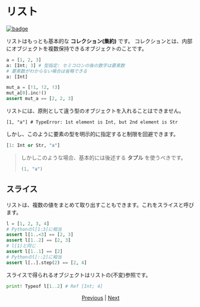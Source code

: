 # リスト

[![badge](https://img.shields.io/endpoint.svg?url=https%3A%2F%2Fgezf7g7pd5.execute-api.ap-northeast-1.amazonaws.com%2Fdefault%2Fsource_up_to_date%3Fowner%3Derg-lang%26repos%3Derg%26ref%3Dmain%26path%3Ddoc/EN/syntax/10_list.md%26commit_hash%3D603abbd5fa3f8baffe0d614758e1a554705e6732)](https://gezf7g7pd5.execute-api.ap-northeast-1.amazonaws.com/default/source_up_to_date?owner=erg-lang&repos=erg&ref=main&path=doc/EN/syntax/10_list.md&commit_hash=603abbd5fa3f8baffe0d614758e1a554705e6732)

リストはもっとも基本的な __コレクション(集約)__ です。
コレクションとは、内部にオブジェクトを複数保持できるオブジェクトのことです。

```python
a = [1, 2, 3]
a: [Int; 3] # 型指定: セミコロンの後の数字は要素数
# 要素数がわからない場合は省略できる
a: [Int]

mut_a = [!1, !2, !3]
mut_a[0].inc!()
assert mut_a == [2, 2, 3]
```

リストには、原則として違う型のオブジェクトを入れることはできません。

```python,compile_fail
[1, "a"] # TypeError: 1st element is Int, but 2nd element is Str
```

しかし、このように要素の型を明示的に指定すると制限を回避できます。

```python
[1: Int or Str, "a"]
```

> しかしこのような場合、基本的には後述する __タプル__ を使うべきです。
>
> ```python
> (1, "a")
> ```

## スライス

リストは、複数の値をまとめて取り出すこともできます。これをスライスと呼びます。

```python
l = [1, 2, 3, 4]
# Pythonのl[1:3]に相当
assert l[1..<3] == [2, 3]
assert l[1..2] == [2, 3]
# l[1]と同じ
assert l[1..1] == [2]
# Pythonのl[::2]に相当
assert l[..].step(2) == [2, 4]
```

スライスで得られるオブジェクトはリストの(不変)参照です。

```python
print! Typeof l[1..2] # Ref [Int; 4]
```

<p align='center'>
    <a href='./09_builtin_procs.md'>Previous</a> | <a href='./11_dict.md'>Next</a>
</p>
